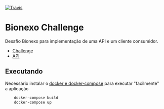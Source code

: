 [![Travis](https://img.shields.io/travis/vinyguedess/bionexo-challenge.svg)](https://travis-ci.org/vinyguedess/bionexo-challenge)

# Bionexo Challenge
Desafio Bionexo para implementação de uma API e um cliente consumidor.

* [Challenge](/Challenge/Challenge.MD)
* [API](/api/README.md)

## Executando
Necessário instalar o [docker e docker-compose](https://www.docker.com) para executar "facilmente" a aplicação
```bash
    docker-compose build
    docker-compose up
```